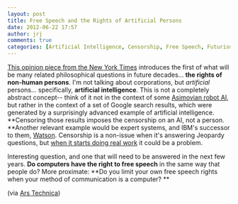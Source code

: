 ```yaml
---
layout: post
title: Free Speech and the Rights of Artificial Persons
date: 2012-06-22 17:57
author: jrj
comments: true
categories: [Artificial Intelligence, Censorship, Free Speech, Futurism, Politics, Technology]
---
```

<a href="http://www.nytimes.com/2012/06/20/opinion/free-speech-for-computers.html?" target="_blank">This opinion piece from the New York Times</a> introduces the first of what will be many related philosophical questions in future decades... **the rights of non-human persons**. I'm not talking about corporations, but *artificial* persons... specifically, **artificial intelligence**. This is not a completely abstract concept-- think of it not in the context of some <a href="http://www.amazon.com/gp/product/055338256X/ref=as_li_ss_tl?ie=UTF8&amp;tag=jrj.org-20&amp;linkCode=as2&amp;camp=1789&amp;creative=390957&amp;creativeASIN=055338256X" target="_blank">Asimovian robot AI</a>, but rather in the context of a set of Google search results, which were generated by a surprisingly advanced example of artificial intelligence. **Censoring those results imposes the censorship on an AI, not a person. **Another relevant example would be expert systems, and IBM's successor to them, <a href="http://www-03.ibm.com/innovation/us/watson/index.html" target="_blank">Watson</a>. Censorship is a non-issue when it's answering Jeopardy questions, but <a href="http://www-03.ibm.com/innovation/us/watson/watson-for-a-smarter-planet/index.html" target="_blank">when it starts doing real work</a> it could be a problem.

Interesting question, and one that will need to be answered in the next few years. **Do computers have the right to free speech** in the same way that people do? More proximate: **Do you limit your own free speech rights when your method of communication is a computer? **

(via <a href="http://arstechnica.com/tech-policy/2012/06/do-you-lose-free-speech-rights-if-you-speak-using-a-computer/?utm_source=feedburner&amp;utm_medium=feed&amp;utm_campaign=Feed%3A+arstechnica%2Findex+%28Ars+Technica+-+All+content%29" target="_blank">Ars Technica</a>)
